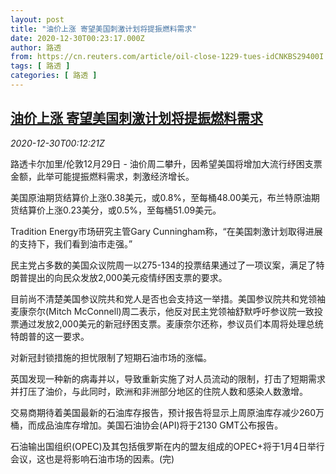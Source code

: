 ```yaml
---
layout: post
title: "油价上涨 寄望美国刺激计划将提振燃料需求"
date: 2020-12-30T00:23:17.000Z
author: 路透
from: https://cn.reuters.com/article/oil-close-1229-tues-idCNKBS29400I
tags: [ 路透 ]
categories: [ 路透 ]
---
```

<!--1609287797000-->
[油价上涨 寄望美国刺激计划将提振燃料需求](https://cn.reuters.com/article/oil-close-1229-tues-idCNKBS29400I)
------

<div>
<div><i>2020-12-30T00:12:21Z</i></div><p>路透卡尔加里/伦敦12月29日 - 油价周二攀升，因希望美国将增加大流行纾困支票金额，此举可能提振燃料需求，刺激经济增长。</p><p>美国原油期货结算价上涨0.38美元，或0.8%，至每桶48.00美元，布兰特原油期货结算价上涨0.23美分，或0.5%，至每桶51.09美元。</p><p>Tradition Energy市场研究主管Gary Cunningham称，“在美国刺激计划取得进展的支持下，我们看到油市走强。”</p><p>民主党占多数的美国众议院周一以275-134的投票结果通过了一项议案，满足了特朗普提出的向民众发放2,000美元疫情纾困支票的要求。</p><p>目前尚不清楚美国参议院共和党人是否也会支持这一举措。美国参议院共和党领袖麦康奈尔(Mitch McConnell)周二表示，他反对民主党领袖舒默呼吁参议院一致投票通过发放2,000美元的新冠纾困支票。麦康奈尔还称，参议员们本周将处理总统特朗普的这一要求。</p><p>对新冠封锁措施的担忧限制了短期石油市场的涨幅。</p><p>英国发现一种新的病毒并以，导致重新实施了对人员流动的限制，打击了短期需求并打压了油价，与此同时，欧洲和非洲部分地区的住院人数和感染人数激增。</p><p>交易商期待着美国最新的石油库存报告，预计报告将显示上周原油库存减少260万桶，而成品油库存增加。美国石油协会(API)将于2130 GMT公布报告。</p><p>石油输出国组织(OPEC)及其包括俄罗斯在内的盟友组成的OPEC+将于1月4日举行会议，这也是将影响石油市场的因素。(完)</p>
</div>
